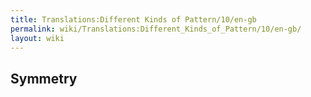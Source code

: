 ```yaml
---
title: Translations:Different Kinds of Pattern/10/en-gb
permalink: wiki/Translations:Different_Kinds_of_Pattern/10/en-gb/
layout: wiki
---
```


## Symmetry
